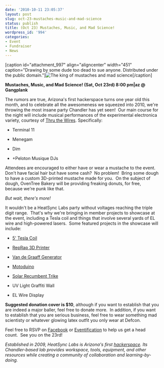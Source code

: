 ```yaml
---
date: '2010-10-11 23:05:37'
layout: post
slug: oct-23-mustaches-music-and-mad-science
status: publish
title: (Oct 23) Mustaches, Music, and Mad Science!
wordpress_id: '994'
categories:
- Event
- Fundraiser
- News
---
```


[caption id="attachment_997" align="aligncenter" width="451" caption="Drawing by some dude too dead to sue anyone.  Distributed under the public domain."]![The king of mustaches and mad science](http://www.heatsynclabs.org/wp-content/uploads/2010/10/MFTESLA.png)[/caption]

**Mustaches, Music, and Mad Science! **(Sat, Oct 23rd) 8:00 pm|az @ Gangplank****

The rumors are true, Arizona's first hackerspace turns one year old this month, and to celebrate all the awesomeness we squeezed into 2010, we're throwing the most insane party Chandler has yet seen!  Our main course for the night will include musical performances of the experimental electronica variety, courtesy of [Thru the Wires](http://www.myspace.com/thruthewires).  Specifically:



	
  * Terminal 11

	
  * Menegam

	
  * Dim

	
  * +Peloton Musique DJs


Attendees are encouraged to either have or wear a mustache to the event.  Don't have facial hair but have some cash?  No problem!  Bring some dough to have a custom 3D-printed mustache made for you.  On the subject of dough, OvenTree Bakery will be providing freaking donuts, for free, because we're punk like that.

_But wait, there's more!_

It wouldn't be a HeatSync Labs party without voltages reaching the triple digit range.  That's why we're bringing in member projects to showcase at the event, including a Tesla coil and things that involve several yards of EL wire and high-powered lasers.  Some featured projects in the showcase will include:



	
  * [5' Tesla Coil](http://en.wikipedia.org/wiki/Tesla_coil)

	
  * [RepRap 3D Printer](http://reprap.org/wiki/Main_Page)

	
  * [Van de Graaff Generator](http://en.wikipedia.org/wiki/Van_de_Graaff_generator)

	
  * [Motoduino](http://www.heatsynclabs.org/arduino-motorcycle-motoduino/)

	
  * [Solar Recumbent Trike](http://solartrike.freehostingcloud.com/)

	
  * UV Light Graffiti Wall

	
  * EL Wire Display


**Suggested donation cover is $10**, although if you want to establish that you are indeed a major baller, feel free to donate more.  In addition, if you want to establish that you are serious business, feel free to wear something mad scientisty or whatever glowing latex outfit you only wear at Defcon.

Feel free to RSVP on [Facebook](http://www.facebook.com/#!/event.php?eid=109314745794645) or [Eventification](http://evnt.us/e9r) to help us get a head count.  See you on the 23rd!

_Established in 2009, HeatSync Labs is Arizona's first _[_hackerspace_](http://en.wikipedia.org/wiki/Hackerspace)_. Its Chandler-based lab provides workspace, tools, equipment, and other resources while creating a community of collaboration and learning-by-doing._
